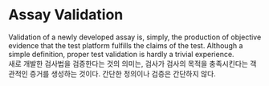 # Assay Validation
Validation of a newly developed assay is, simply, the production of objective evidence that the test platform fulfills the claims of the test. Although a simple definition, proper test validation is hardly a trivial experience.   
새로 개발한 검사법을 검증한다는 것의 의미는, 검사가 검사의 목적을 충족시킨다는 객관적인 증거를 생성하는 것이다. 간단한 정의이나 검증은 간단하지 않다.

